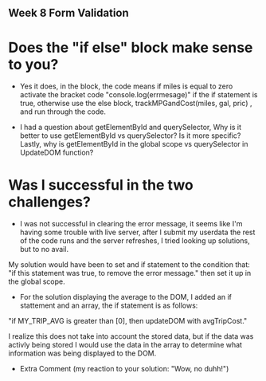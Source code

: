 ## Week 8 Form Validation

# Does the "if else" block make sense to you?

- Yes it does, in the block, the code means if miles is equal to zero activate the bracket code "console.log(errmesage)" if the if statement is true, otherwise use the else block, trackMPGandCost(miles, gal, pric) , and run through the code.

- I had a question about getElementById and querySelector, Why is it better to use getElementById vs querySelector? Is it more specific? Lastly, why is
  getElementById in the global scope vs querySelector in UpdateDOM function?

# Was I successful in the two challenges?

- I was not successful in clearing the error message, it seems like I'm having some trouble with live server, after I submit my userdata the rest of the code runs and the server refreshes, I tried looking up solutions, but to no avail.

My solution would have been to set and if statement to the condition that:
"if this statement was true, to remove the error message." then set it up in the global scope.

- For the solution displaying the average to the DOM, I added an if stattement
  and an array, the if statement is as follows:

"if MY_TRIP_AVG is greater than [0], then updateDOM with avgTripCost."

I realize this does not take into account the stored data, but if the data was
activly being stored I would use the data in the array to determine what information was being displayed to the DOM.

- Extra Comment (my reaction to your solution: "Wow, no duhh!")
